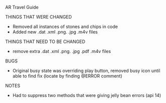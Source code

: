 AR Travel Guide

THINGS THAT WERE CHANGED
- Removed all instances of stones and chips in code
- Added new .dat .xml .png. .jpg .m4v files

THINGS THAT NEED TO BE CHANGED
- remove extra .dat .xml .png. .jpg .pdf .m4v files

BUGS
- Original busy state was overriding play button, removed busy icon until able to find fix (locate by finding @ERROR comment)

NOTES
- Had to suppress two methods that were giving jelly bean errors (api 14)

